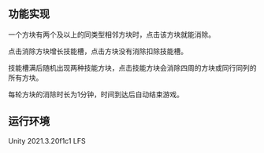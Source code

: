 ## 功能实现
一个方块有两个及以上的同类型相邻方块时，点击该方块就能消除。

点击消除方块增长技能槽，点击方块没有消除扣除技能槽。

技能槽满后随机出现两种技能方块，点击技能方块会消除四周的方块或同行同列的所有方块。

每轮方块的消除时长为1分钟，时间到达后自动结束游戏。

## 运行环境
Unity 2021.3.20f1c1 LFS
